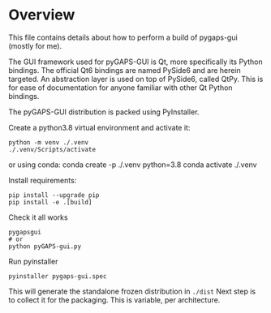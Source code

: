 # Overview

This file contains details about how to perform a build of pygaps-gui (mostly
for me).

The GUI framework used for pyGAPS-GUI is Qt, more specifically its Python
bindings. The official Qt6 bindings are named PySide6 and are herein targeted.
An abstraction layer is used on top of PySide6, called QtPy. This is for ease of
documentation for anyone familiar with other Qt Python bindings.

The pyGAPS-GUI distribution is packed using PyInstaller.

Create a python3.8 virtual environment and activate it:

    python -m venv ./.venv
    ./.venv/Scripts/activate

or using conda:
    conda create -p ./.venv python=3.8
    conda activate ./.venv

Install requirements:

    pip install --upgrade pip
    pip install -e .[build]

Check it all works

    pygapsgui
    # or
    python pyGAPS-gui.py

Run pyinstaller

    pyinstaller pygaps-gui.spec

This will generate the standalone frozen distribution in `./dist` Next step is
to collect it for the packaging. This is variable, per architecture.
